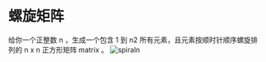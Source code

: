 # 螺旋矩阵
给你一个正整数 n ，生成一个包含 1 到 n2 所有元素，且元素按顺时针顺序螺旋排列的 n x n 正方形矩阵 matrix 。
![spiraln](https://user-images.githubusercontent.com/62336966/111573572-bfcbd800-87e5-11eb-9e89-3a042e359b7b.jpg)
